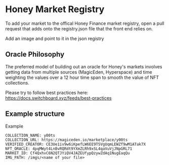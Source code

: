 # Honey Market Registry

To add your market to the offical Honey Finance market registry, open a pull request that adds onto the registry.json file that the front end relies on.

Add an image and point to it in the json registry

## Oracle Philosophy

The preferred model of building out an oracle for Honey's markets involves getting data from multiple sources (MagicEden, Hyperspace) and time weighting the values over a 12 hour time span to smooth the value of NFT collections.

Please try to follow best practices here:
https://docs.switchboard.xyz/feeds/best-practices

## Example structure

Example

```
COLLECTION_NAME: y00ts
COLLECTION_URL: https://magiceden.io/marketplace/y00ts
VERIFIED_CREATOR: CE3Ue1iv9w6iKpefLW6EE9TSVgUqmLEWZf9wM1ATak7X
NFT_ORACLE: 4pqMWyt4LnBvRQRdt9YXmZLRh9xSL4qaVuVjJNpGRL71
MARKET_ID: Cf4QxhvC6N2QTJYiQV4JAZEUfypQzywZdAq1NugEaqQu
IMG_PATH: /imgs/<name of your file>
```
